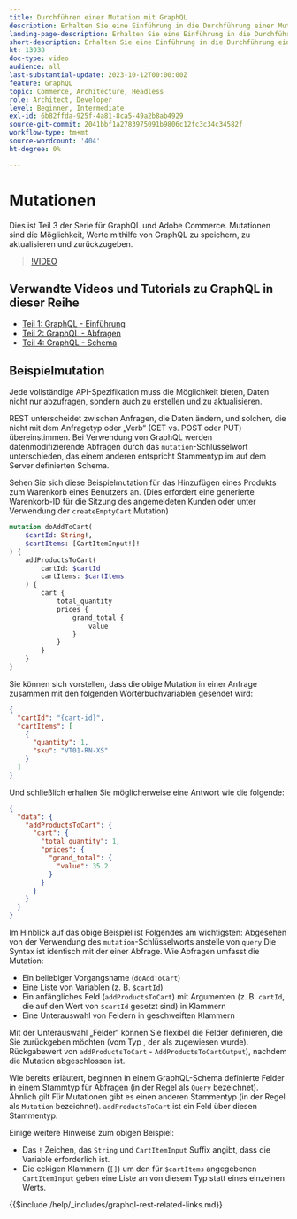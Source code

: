 ```yaml
---
title: Durchführen einer Mutation mit GraphQL
description: Erhalten Sie eine Einführung in die Durchführung einer Mutation mit GraphQL in Adobe Commerce und  [!DNL Magento Open Source]. Führen Sie Ihre erste Mutation mithilfe von POST-Aufrufen durch.
landing-page-description: Erhalten Sie eine Einführung in die Durchführung einer Mutation mit GraphQL in Adobe Commerce und  [!DNL Magento Open Source]. Führen Sie Ihre erste Mutation mithilfe von POST-Aufrufen durch.
short-description: Erhalten Sie eine Einführung in die Durchführung einer Mutation mit GraphQL in Adobe Commerce und  [!DNL Magento Open Source]. Führen Sie Ihre erste Mutation mithilfe von POST-Aufrufen durch.
kt: 13938
doc-type: video
audience: all
last-substantial-update: 2023-10-12T00:00:00Z
feature: GraphQL
topic: Commerce, Architecture, Headless
role: Architect, Developer
level: Beginner, Intermediate
exl-id: 6b82ffda-925f-4a81-8ca5-49a2b8ab4929
source-git-commit: 2041bbf1a2783975091b9806c12fc3c34c34582f
workflow-type: tm+mt
source-wordcount: '404'
ht-degree: 0%

---
```


# Mutationen

Dies ist Teil 3 der Serie für GraphQL und Adobe Commerce. Mutationen sind die Möglichkeit, Werte mithilfe von GraphQL zu speichern, zu aktualisieren und zurückzugeben.


>[!VIDEO](https://video.tv.adobe.com/v/3441935?learn=on&captions=ger)

## Verwandte Videos und Tutorials zu GraphQL in dieser Reihe

* [Teil 1: GraphQL - Einführung](../graphql-rest/intro-graphql.md)
* [Teil 2: GraphQL - Abfragen](../graphql-rest/graphql-queries.md)
* [Teil 4: GraphQL - Schema](../graphql-rest/graphql-schema.md)

## Beispielmutation

Jede vollständige API-Spezifikation muss die Möglichkeit bieten, Daten nicht nur abzufragen, sondern auch zu erstellen und zu aktualisieren.

REST unterscheidet zwischen Anfragen, die Daten ändern, und solchen, die nicht mit dem Anfragetyp oder „Verb“ (GET vs. POST oder PUT) übereinstimmen.
Bei Verwendung von GraphQL werden datenmodifizierende Abfragen durch das `mutation`-Schlüsselwort unterschieden, das einem anderen entspricht
Stammentyp im auf dem Server definierten Schema.

Sehen Sie sich diese Beispielmutation für das Hinzufügen eines Produkts zum Warenkorb eines Benutzers an. (Dies erfordert eine generierte Warenkorb-ID
für die Sitzung des angemeldeten Kunden oder unter Verwendung der `createEmptyCart` Mutation)

```graphql
mutation doAddToCart(
    $cartId: String!,
    $cartItems: [CartItemInput!]!
) {
    addProductsToCart(
        cartId: $cartId
        cartItems: $cartItems
    ) {
        cart {
            total_quantity
            prices {
                grand_total {
                    value
                }
            }
        }
    }
}
```

Sie können sich vorstellen, dass die obige Mutation in einer Anfrage zusammen mit den folgenden Wörterbuchvariablen gesendet wird:

```json
{
  "cartId": "{cart-id}",
  "cartItems": [
    {
      "quantity": 1,
      "sku": "VT01-RN-XS"
    }
  ]
}
```

Und schließlich erhalten Sie möglicherweise eine Antwort wie die folgende:

```json
{
  "data": {
    "addProductsToCart": {
      "cart": {
        "total_quantity": 1,
        "prices": {
          "grand_total": {
            "value": 35.2
          }
        }
      }
    }
  }
}
```

Im Hinblick auf das obige Beispiel ist Folgendes am wichtigsten: Abgesehen von der Verwendung des `mutation`-Schlüsselworts anstelle von `query`
Die Syntax ist identisch mit der einer Abfrage. Wie Abfragen umfasst die Mutation:

* Ein beliebiger Vorgangsname (`doAddToCart`)
* Eine Liste von Variablen (z. B. `$cartId`)
* Ein anfängliches Feld (`addProductsToCart`) mit Argumenten (z. B. `cartId`, die auf den Wert von `$cartId` gesetzt sind) in Klammern
* Eine Unterauswahl von Feldern in geschweiften Klammern

Mit der Unterauswahl „Felder“ können Sie flexibel die Felder definieren, die Sie zurückgeben möchten (vom Typ , der als zugewiesen wurde).
Rückgabewert von `addProductsToCart` - `AddProductsToCartOutput`), nachdem die Mutation abgeschlossen ist.

Wie bereits erläutert, beginnen in einem GraphQL-Schema definierte Felder in einem Stammtyp für Abfragen (in der Regel als `Query` bezeichnet). Ähnlich gilt
Für Mutationen gibt es einen anderen Stammentyp (in der Regel als `Mutation` bezeichnet). `addProductsToCart` ist ein Feld
über diesen Stammentyp.

Einige weitere Hinweise zum obigen Beispiel:

* Das `!` Zeichen, das `String` und `CartItemInput` Suffix angibt, dass die Variable erforderlich ist.
* Die eckigen Klammern (`[]`) um den für `$cartItems` angegebenen `CartItemInput` geben eine Liste an
von diesem Typ statt eines einzelnen Werts.

{{$include /help/_includes/graphql-rest-related-links.md}}
